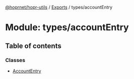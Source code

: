 [@hoprnet/hopr-utils](../README.md) / [Exports](../modules.md) / types/accountEntry

# Module: types/accountEntry

## Table of contents

### Classes

- [AccountEntry](../classes/types_accountentry.accountentry.md)
